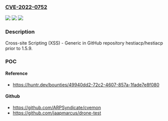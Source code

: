 ### [CVE-2022-0752](https://cve.mitre.org/cgi-bin/cvename.cgi?name=CVE-2022-0752)
![](https://img.shields.io/static/v1?label=Product&message=hestiacp%2Fhestiacp&color=blue)
![](https://img.shields.io/static/v1?label=Version&message=n%2Fa&color=blue)
![](https://img.shields.io/static/v1?label=Vulnerability&message=CWE-79%20Improper%20Neutralization%20of%20Input%20During%20Web%20Page%20Generation%20('Cross-site%20Scripting')&color=brighgreen)

### Description

Cross-site Scripting (XSS) - Generic in GitHub repository hestiacp/hestiacp prior to 1.5.9.

### POC

#### Reference
- https://huntr.dev/bounties/49940dd2-72c2-4607-857a-1fade7e8f080

#### Github
- https://github.com/ARPSyndicate/cvemon
- https://github.com/jaapmarcus/drone-test

